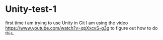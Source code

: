 # Unity-test-1
first time i am trying to use Unity in Git
I am using the video https://www.youtube.com/watch?v=qpXxcvS-g3g to figure out how to do this.

